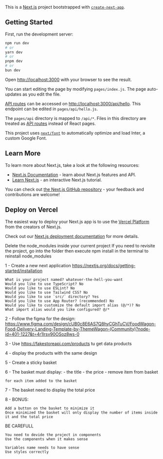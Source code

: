 This is a [Next.js](https://nextjs.org/) project bootstrapped with [`create-next-app`](https://github.com/vercel/next.js/tree/canary/packages/create-next-app).

## Getting Started

First, run the development server:

```bash
npm run dev
# or
yarn dev
# or
pnpm dev
# or
bun dev
```

Open [http://localhost:3000](http://localhost:3000) with your browser to see the result.

You can start editing the page by modifying `pages/index.js`. The page auto-updates as you edit the file.

[API routes](https://nextjs.org/docs/api-routes/introduction) can be accessed on [http://localhost:3000/api/hello](http://localhost:3000/api/hello). This endpoint can be edited in `pages/api/hello.js`.

The `pages/api` directory is mapped to `/api/*`. Files in this directory are treated as [API routes](https://nextjs.org/docs/api-routes/introduction) instead of React pages.

This project uses [`next/font`](https://nextjs.org/docs/basic-features/font-optimization) to automatically optimize and load Inter, a custom Google Font.

## Learn More

To learn more about Next.js, take a look at the following resources:

- [Next.js Documentation](https://nextjs.org/docs) - learn about Next.js features and API.
- [Learn Next.js](https://nextjs.org/learn) - an interactive Next.js tutorial.

You can check out [the Next.js GitHub repository](https://github.com/vercel/next.js/) - your feedback and contributions are welcome!

## Deploy on Vercel

The easiest way to deploy your Next.js app is to use the [Vercel Platform](https://vercel.com/new?utm_medium=default-template&filter=next.js&utm_source=create-next-app&utm_campaign=create-next-app-readme) from the creators of Next.js.

Check out our [Next.js deployment documentation](https://nextjs.org/docs/deployment) for more details.

Delete the node_modules inside your current project
If you need to revisite the project, go into the folder then execute npm install in the terminal
to reinstall node_modules

1 - Create a new next application
https://nextjs.org/docs/getting-started/installation

    What is your project named? whatever-the-hell-you-want
    Would you like to use TypeScript? No
    Would you like to use ESLint? No
    Would you like to use Tailwind CSS? No
    Would you like to use `src/` directory? Yes
    Would you like to use App Router? (recommended) No
    Would you like to customize the default import alias (@/*)? No
    What import alias would you like configured? @/*

2 - Follow the figma for the design:
https://www.figma.com/design/cUB0c8E6AS7Q8hyCGhTuCV/FoodWagon-Food-Delivery-Landing-Template-by-ThemeWagon-(Community)?node-id=401-1227&t=4r1lrsv90OSoz8ws-0

3 - Use https://fakestoreapi.com/products tu get data products

4 - display the products with the same design

5 - Create a sticky basket

6 - The basket must display: - the title - the price - remove item from basket

    for each item added to the basket

7 - The basket need to display the total price

8 - BONUS:

    Add a button on the basket to minimize it
    Once minimized the basket will only display the number of items inside it and the total price

BE CAREFULL

    You need to devide the project in components
    Use the components when it makes sense

    Variables name needs to have sense
    Use styles correctly
